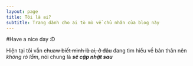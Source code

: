 ```yaml
---
layout: page
title: Tôi là ai?
subtitle: Trang dành cho ai tò mò về chủ nhân của blog này
---
```

#Have a nice day :D

Hiện tại tôi vẫn ~~chuaw biết mình là ai, ở đâu~~ đang tìm hiểu về bản thân nên *không rõ lắm*, nói chung là ***sẽ cập nhật sau***
